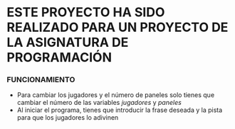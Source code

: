 # ESTE PROYECTO HA SIDO REALIZADO PARA UN PROYECTO DE LA ASIGNATURA DE PROGRAMACIÓN

### **FUNCIONAMIENTO**
- Para cambiar los jugadores y el número de paneles solo tienes que cambiar el número de las variables *jugadores* y *paneles*
- Al iniciar el programa, tienes que introducir la frase deseada y la pista para que los jugadores lo adivinen
